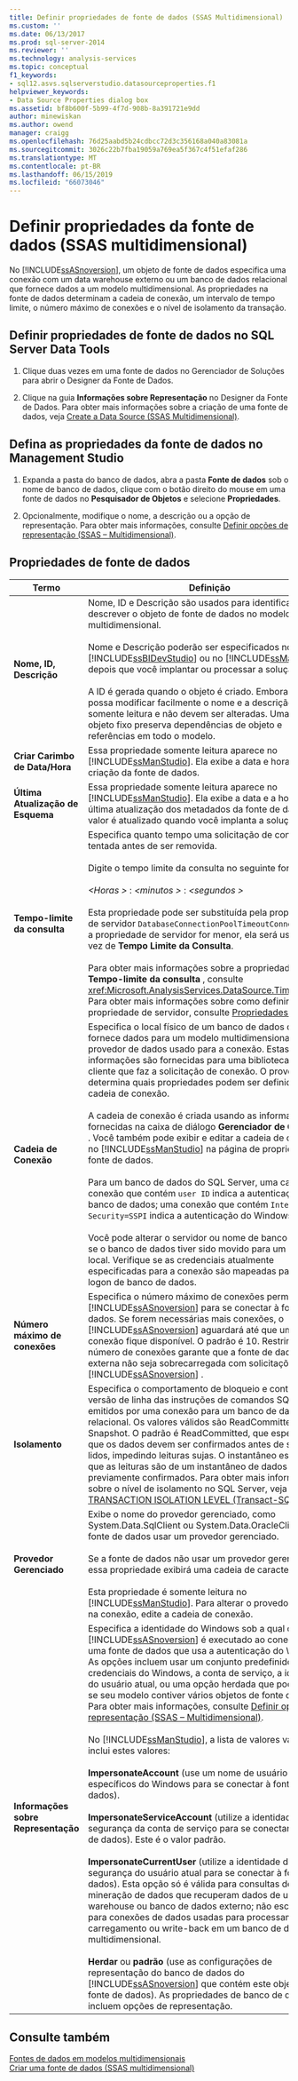 ```yaml
---
title: Definir propriedades de fonte de dados (SSAS Multidimensional) | Microsoft Docs
ms.custom: ''
ms.date: 06/13/2017
ms.prod: sql-server-2014
ms.reviewer: ''
ms.technology: analysis-services
ms.topic: conceptual
f1_keywords:
- sql12.asvs.sqlserverstudio.datasourceproperties.f1
helpviewer_keywords:
- Data Source Properties dialog box
ms.assetid: bf8b600f-5b99-4f7d-908b-8a391721e9dd
author: minewiskan
ms.author: owend
manager: craigg
ms.openlocfilehash: 76d25aabd5b24cdbcc72d3c356168a040a83081a
ms.sourcegitcommit: 3026c22b7fba19059a769ea5f367c4f51efaf286
ms.translationtype: MT
ms.contentlocale: pt-BR
ms.lasthandoff: 06/15/2019
ms.locfileid: "66073046"
---
```

# <a name="set-data-source-properties-ssas-multidimensional"></a>Definir propriedades da fonte de dados (SSAS multidimensional)
  No [!INCLUDE[ssASnoversion](../../includes/ssasnoversion-md.md)], um objeto de fonte de dados especifica uma conexão com um data warehouse externo ou um banco de dados relacional que fornece dados a um modelo multidimensional. As propriedades na fonte de dados determinam a cadeia de conexão, um intervalo de tempo limite, o número máximo de conexões e o nível de isolamento da transação.  
  
## <a name="set-data-source-properties-in-sql-server-data-tools"></a>Definir propriedades de fonte de dados no SQL Server Data Tools  
  
1.  Clique duas vezes em uma fonte de dados no Gerenciador de Soluções para abrir o Designer da Fonte de Dados.  
  
2.  Clique na guia **Informações sobre Representação** no Designer da Fonte de Dados. Para obter mais informações sobre a criação de uma fonte de dados, veja [Create a Data Source &#40;SSAS Multidimensional&#41;](create-a-data-source-ssas-multidimensional.md).  
  
## <a name="set-data-source-properties-in-management-studio"></a>Defina as propriedades da fonte de dados no Management Studio  
  
1.  Expanda a pasta do banco de dados, abra a pasta **Fonte de dados** sob o nome de banco de dados, clique com o botão direito do mouse em uma fonte de dados no **Pesquisador de Objetos** e selecione **Propriedades**.  
  
2.  Opcionalmente, modifique o nome, a descrição ou a opção de representação. Para obter mais informações, consulte [Definir opções de representação &#40;SSAS – Multidimensional&#41;](set-impersonation-options-ssas-multidimensional.md).  
  
## <a name="data-source-properties"></a>Propriedades de fonte de dados  
  
|Termo|Definição|  
|----------|----------------|  
|**Nome, ID, Descrição**|Nome, ID e Descrição são usados para identificar e descrever o objeto de fonte de dados no modelo multidimensional.<br /><br /> Nome e Descrição poderão ser especificados no [!INCLUDE[ssBIDevStudio](../../includes/ssbidevstudio-md.md)] ou no [!INCLUDE[ssManStudio](../../includes/ssmanstudio-md.md)] depois que você implantar ou processar a solução.<br /><br /> A ID é gerada quando o objeto é criado. Embora você possa modificar facilmente o nome e a descrição, IDs são somente leitura e não devem ser alteradas. Uma ID de objeto fixo preserva dependências de objeto e referências em todo o modelo.|  
|**Criar Carimbo de Data/Hora**|Essa propriedade somente leitura aparece no [!INCLUDE[ssManStudio](../../includes/ssmanstudio-md.md)]. Ela exibe a data e hora de criação da fonte de dados.|  
|**Última Atualização de Esquema**|Essa propriedade somente leitura aparece no [!INCLUDE[ssManStudio](../../includes/ssmanstudio-md.md)]. Ela exibe a data e a hora da última atualização dos metadados da fonte de dados. Este valor é atualizado quando você implanta a solução.|  
|**Tempo-limite da consulta**|Especifica quanto tempo uma solicitação de conexão será tentada antes de ser removida.<br /><br /> Digite o tempo limite da consulta no seguinte formato:<br /><br /> *\<Horas >* : *\<minutos >* : *\<segundos >*<br /><br /> Esta propriedade pode ser substituída pela propriedade de servidor `DatabaseConnectionPoolTimeoutConnection`. Se a propriedade de servidor for menor, ela será usada em vez de **Tempo Limite da Consulta**.<br /><br /> Para obter mais informações sobre a propriedade **Tempo-limite da consulta** , consulte <xref:Microsoft.AnalysisServices.DataSource.Timeout%2A>. Para obter mais informações sobre como definir esta propriedade de servidor, consulte [Propriedades OLAP](../server-properties/olap-properties.md).|  
|**Cadeia de Conexão**|Especifica o local físico de um banco de dados que fornece dados para um modelo multidimensional e o provedor de dados usado para a conexão. Estas informações são fornecidas para uma biblioteca de cliente que faz a solicitação de conexão. O provedor determina quais propriedades podem ser definidas na cadeia de conexão.<br /><br /> A cadeia de conexão é criada usando as informações fornecidas na caixa de diálogo **Gerenciador de Conexões** . Você também pode exibir e editar a cadeia de conexão no [!INCLUDE[ssManStudio](../../includes/ssmanstudio-md.md)] na página de propriedades da fonte de dados.<br /><br /> Para um banco de dados do SQL Server, uma cadeia de conexão que contém `user ID` indica a autenticação de banco de dados; uma conexão que contém `Integrated Security=SSPI` indica a autenticação do Windows.<br /><br /> Você pode alterar o servidor ou nome de banco de dados se o banco de dados tiver sido movido para um novo local. Verifique se as credenciais atualmente especificadas para a conexão são mapeadas para um logon de banco de dados.|  
|**Número máximo de conexões**|Especifica o número máximo de conexões permitido pelo [!INCLUDE[ssASnoversion](../../includes/ssasnoversion-md.md)] para se conectar à fonte de dados. Se forem necessárias mais conexões, o [!INCLUDE[ssASnoversion](../../includes/ssasnoversion-md.md)] aguardará até que uma conexão fique disponível. O padrão é 10. Restringir o número de conexões garante que a fonte de dados externa não seja sobrecarregada com solicitações do [!INCLUDE[ssASnoversion](../../includes/ssasnoversion-md.md)] .|  
|**Isolamento**|Especifica o comportamento de bloqueio e controle de versão de linha das instruções de comandos SQL emitidos por uma conexão para um banco de dados relacional. Os valores válidos são ReadCommitted ou Snapshot. O padrão é ReadCommitted, que especifica que os dados devem ser confirmados antes de serem lidos, impedindo leituras sujas. O instantâneo especifica que as leituras são de um instantâneo de dados previamente confirmados. Para obter mais informações sobre o nível de isolamento no SQL Server, veja [SET TRANSACTION ISOLATION LEVEL &#40;Transact-SQL&#41;](/sql/t-sql/statements/set-transaction-isolation-level-transact-sql).|  
|**Provedor Gerenciado**|Exibe o nome do provedor gerenciado, como System.Data.SqlClient ou System.Data.OracleClient, se a fonte de dados usar um provedor gerenciado.<br /><br /> Se a fonte de dados não usar um provedor gerenciado, essa propriedade exibirá uma cadeia de caracteres vazia.<br /><br /> Esta propriedade é somente leitura no [!INCLUDE[ssManStudio](../../includes/ssmanstudio-md.md)]. Para alterar o provedor usado na conexão, edite a cadeia de conexão.|  
|**Informações sobre Representação**|Especifica a identidade do Windows sob a qual o [!INCLUDE[ssASnoversion](../../includes/ssasnoversion-md.md)] é executado ao conectar-se a uma fonte de dados que usa a autenticação do Windows. As opções incluem usar um conjunto predefinido de credenciais do Windows, a conta de serviço, a identidade do usuário atual, ou uma opção herdada que pode ser útil se seu modelo contiver vários objetos de fonte de dados. Para obter mais informações, consulte [Definir opções de representação &#40;SSAS – Multidimensional&#41;](set-impersonation-options-ssas-multidimensional.md).<br /><br /> No [!INCLUDE[ssManStudio](../../includes/ssmanstudio-md.md)], a lista de valores válidos inclui estes valores:<br /><br /> **ImpersonateAccount** (use um nome de usuário e senha específicos do Windows para se conectar à fonte de dados).<br /><br /> **ImpersonateServiceAccount** (utilize a identidade de segurança da conta de serviço para se conectar à fonte de dados). Este é o valor padrão.<br /><br /> **ImpersonateCurrentUser** (utilize a identidade de segurança do usuário atual para se conectar à fonte de dados). Esta opção só é válida para consultas de mineração de dados que recuperam dados de um data warehouse ou banco de dados externo; não escolha-o para conexões de dados usadas para processamento, carregamento ou write-back em um banco de dados multidimensional.<br /><br /> **Herdar** ou **padrão** (use as configurações de representação do banco de dados do [!INCLUDE[ssASnoversion](../../includes/ssasnoversion-md.md)] que contém este objeto de fonte de dados). As propriedades de banco de dados incluem opções de representação.|  
  
## <a name="see-also"></a>Consulte também  
 [Fontes de dados em modelos multidimensionais](data-sources-in-multidimensional-models.md)   
 [Criar uma fonte de dados &#40;SSAS multidimensional&#41;](create-a-data-source-ssas-multidimensional.md)  
  
  

